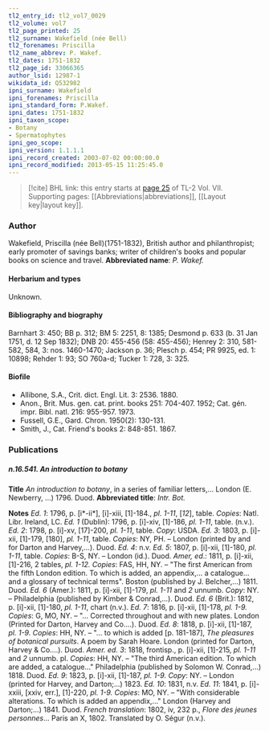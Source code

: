 ```yaml
---
tl2_entry_id: tl2_vol7_0029
tl2_volume: vol7
tl2_page_printed: 25
tl2_surname: Wakefield (née Bell)
tl2_forenames: Priscilla
tl2_name_abbrev: P. Wakef.
tl2_dates: 1751-1832
tl2_page_id: 33066365
author_lsid: 12987-1
wikidata_id: Q532982
ipni_surname: Wakefield
ipni_forenames: Priscilla
ipni_standard_form: P.Wakef.
ipni_dates: 1751-1832
ipni_taxon_scope: 
- Botany
- Spermatophytes
ipni_geo_scope: 
ipni_version: 1.1.1.1
ipni_record_created: 2003-07-02 00:00:00.0
ipni_record_modified: 2013-05-15 11:25:45.0
---
```



> [!cite] BHL link: this entry starts at [page 25](https://www.biodiversitylibrary.org/page/33066365) of TL-2 Vol. VII.
> Supporting pages: [[Abbreviations|abbreviations]], [[Layout key|layout key]].

### Author

Wakefield, Priscilla (née Bell)(1751-1832), British author and philanthropist; early promoter of savings banks; writer of children's books and popular books on science and travel. 
**Abbreviated name**: *P. Wakef.*

#### Herbarium and types

Unknown.

#### Bibliography and biography

Barnhart 3: 450; BB p. 312; BM 5: 2251, 8: 1385; Desmond p. 633 (b. 31 Jan 1751, d. 12 Sep 1832); DNB 20: 455-456 (58: 455-456); Henrey 2: 310, 581-582, 584, 3: nos. 1460-1470; Jackson p. 36; Plesch p. 454; PR 9925, ed. 1: 10898; Rehder 1: 93; SO 760a-d; Tucker 1: 728, 3: 325.

#### Biofile

- Allibone, S.A., Crit. dict. Engl. Lit. 3: 2536. 1880.
- Anon., Brit. Mus. gen. cat. print. books 251: 704-407. 1952; Cat. gén. impr. Bibl. natl. 216: 955-957. 1973.
- Fussell, G.E., Gard. Chron. 1950(2): 130-131.
- Smith, J., Cat. Friend's books 2: 848-851. 1867.

### Publications

##### n.16.541. An introduction to botany

**Title**
*An introduction to botany*, in a series of familiar letters,... London (E. Newberry, ...) 1796. Duod.
**Abbreviated title**: *Intr. Bot.*

**Notes**
*Ed. 1*: 1796, p. \[i\*-ii\*\], \[i\]-xiii, \[1\]-184., *pl. 1-11*, \[*12*\], table. *Copies*: Natl. Libr. Ireland, LC.
*Ed. 1* (Dublin): 1796, p. \[i\]-xiv, \[1\]-186, *pl. 1-11*, table. (n.v.).
*Ed. 2*: 1798, p. \[i\]-xv, \[17\]-200, *pl. 1-11*, table. *Copy*: USDA.
*Ed. 3*: 1803, p. \[i\]-xii, \[1\]-179, \[180\], *pl. 1-11*, table. *Copies*: NY, PH. – London (printed by and for Darton and Harvey,...). Duod.
*Ed. 4*: n.v.
*Ed. 5*: 1807, p. \[i\]-xii, \[1\]-180, *pl. 1-11*, table. *Copies*: B-S, NY. – London (id.). Duod.
*Amer, ed*.: 1811, p. \[i\]-xii, \[1\]-216, 2 tables, *pl. 1-12. Copies*: FAS, HH, NY. – "The first American from the fifth London edition. To which is added, an appendix,... a catalogue... and a glossary of technical terms". Boston (published by J. Belcher,...) 1811. Duod.
*Ed. 6* (Amer.): 1811, p. \[i\]-xii, \[1\]-179, *pl. 1-11* and *2* unnumb. *Copy*: NY. – Philadelphia (published by Kimber & Conrad,...). Duod.
*Ed. 6* (Brit.): 1812, p. \[i\]-xii, \[1\]-180, *pl. 1-11*, chart (n.v.).
*Ed. 7*: 1816, p. \[i\]-xii, \[1\]-178, *pl. 1-9. Copies*: G, MO, NY. – "... Corrected throughout and with new plates. London (Printed for Darton, Harvey and Co....). Duod.
*Ed. 8*: 1818, p. \[i\]-xii, \[1\]-187, *pl. 1-9. Copies*: HH, NY. – "... to which is added \[p. 181-187\], *The pleasures of botanical pursuits*. A poem by Sarah Hoare. London (printed for Darton, Harvey & Co....). Duod.
*Amer. ed. 3*: 1818, frontisp., p. \[i\]-xii, \[1\]-215, *pl. 1-11* and *2* unnumb. pl. *Copies*: HH, NY. – "The third American edition. To which are added, a catalogue..." Philadelphia (published by Solomon W. Conrad,...) 1818. Duod.
*Ed. 9*: 1823, p. \[i\]-xii, \[1\]-187, *pl. 1-9. Copy*: NY. – London (printed for Harvey, and Darton;...) 1823.
*Ed. 10*: 1831, n.v.
*Ed. 11*: 1841, p. \[i\]-xxiii, \[xxiv, err.\], \[1\]-220, *pl. 1-9. Copies*: MO, NY. – "With considerable alterations. To which is added an appendix,..." London (Harvey and Darton;...) 1841. Duod.
*French translation*: 1802, iv, 232 p., *Flore des jeunes personnes*... Paris an X, 1802. Translated by O. Ségur (n.v.).

